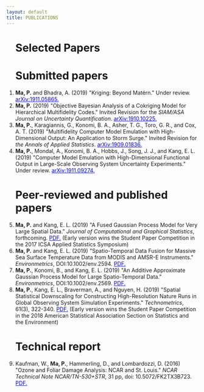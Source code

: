 ```yaml
---
layout: default
title: PUBLICATIONS
---
```



<ol start="1">
  
<h1> Selected Papers </h1>

<h1>Submitted papers </h1>


<!--
<li>
  Baker, E., Barbillon, P., Fadikar, A., Gramacy, R. B., Herbei, R., Higdon, D., Huang, J., Johnson, L. R., <b>Ma, P.</b>, Mondal, A., Pires, B., Sacks, J., and Sokolov, V. (2020) "Stochastic Simulators: An Overview with Opportunities." Under review. <a href="https://arxiv.org/abs/2002.01321" target="blank" style="color:blue;">arXiv:2002.01321.</a>
</li>
-->

<li> <b> Ma, P.</b> and Bhadra, A. (2019) "Kriging: Beyond Mat&eacute;rn." Under review. <a href="https://arxiv.org/abs/1911.05865" target="blank" style="color:blue;">arXiv:1911.05865.</a>
</li>
  
<li> <b> Ma, P.</b> (2019) "Objective Bayesian Analysis of a Cokriging Model for Hierarchical Multifidelity Codes." Invited Revision for the <em>SIAM/ASA Journal on Uncertainty Quantification</em>. <a href="https://arxiv.org/abs/1910.10225" target="blank" style="color:blue;">arXiv:1910.10225.</a>
</li>

<li> <b> Ma, P.</b>, Karagiannis, G., Konomi, B. A., Asher, T. G., Toro, G. R., and Cox, A. T. (2019) "Multifidelity Computer Model Emulation with High-Dimensional Output: An Application to Storm Surge." Invited Revision for <em>the Annals of Applied Statistics</em>. <a href="https://arxiv.org/abs/1909.01836" target="blank" style="color:blue;">arXiv:1909.01836.</a>
</li> 

<li> 
  <b> Ma, P.</b>, Mondal, A., Konomi, B. A., Hobbs, J., Song, J. J., and Kang, E. L. (2019) "Computer Model Emulation with High-Dimensional Functional Output in Large-Scale Observing System Uncertainty Experiments." Under review. <a href="https://arxiv.org/abs/1911.09274" target="blank" style="color:blue;">arXiv:1911.09274.</a>
</li> 



<h1>Peer-reviewed and published papers </h1>


<li> <b>Ma, P.</b> and Kang, E. L. (2019) "A Fused Gaussian Process Model for Very Large Spatial Data."  <em>Journal of Computational and Graphical Statistics</em>, forthcoming. <a href="https://doi.org/10.1080/10618600.2019.1704293" target="blank" style="color:blue;">PDF.</a> (Early version wins the Student Paper Competition in the 2017 ICSA Applied Statistics Symposium)
</li>

<!--
<li> Konomi, B., Hanandeh, A. A., <b>Ma, P.</b>, and Kang, E. L. (2019) "Computationally Efficient Nonstationary Nearest Neighbor Gaussian Process Models Using Data-Driven Techniques." <em>Environmetrics</em>, DOI:10.1002/env.2571. <a href="https://doi.org/10.1002/env.2571" target="blank" style="color:blue;">PDF.</a> </li>
-->

<li> <b>Ma, P.</b> and Kang, E. L. (2019) "Spatio-Temporal Data Fusion for Massive Sea Surface Temperature Data from MODIS and AMSR-E Instruments." <em>Environmetrics</em>, DOI:10.1002/env.2594. <a href="https://doi.org/10.1002/env.2594" target="blank" style="color:blue;">PDF.</a> </li>

<li> <b>Ma, P.</b>, Konomi, B., and Kang, E. L. (2019) "An Additive Approximate Gaussian Process Model for Large Spatio-Temporal Data." <em>Environmetrics</em>, DOI:10.1002/env.2569. <a href="https://doi.org/10.1002/env.2569" target="blank" style="color:blue;">PDF.</a> </li>

<li> <b>Ma, P.</b>, Kang, E. L., Braverman, A., and Nguyen, H. (2019) "Spatial Statistical Downscaling for Constructing High-Resolution Nature Runs in Global Observing System Simulation Experiments." <em>Technometrics</em>, 61(3), 322-340. <a href="https://doi.org/10.1080/00401706.2018.1524791" target="blank" style="color:blue;">PDF.</a> (Early version wins the Student Paper Competition in the 2018 American Statistical Association Section on Statistics and the Environment)
</li>

<!--
<li> Cawse-Nicholson, K., Fisher, J. B., Famiglietti, C. A., Braverman, A., Schwandner, F. M., Lewicki, J. L., Townsend, P. A., Schimel, D. S., Pavlick, R., Bormann, K. J., Ferraz, A., Kang, E. L., <b>Ma, P.</b>, Bogue, R. R., Youmans, T., and Pieri, D. C. (2018) "Ecosystem Responses to Elevated CO2 Using Airborne Remote Sensing at Mammoth Mountain, California." <em>Biogeosciences</em>, 15, 7403-7418. <a href="https://doi.org/10.5194/bg-2018-73" target="blank" style="color:blue;">PDF.</a> 
</li>
-->



<h1>Technical report </h1>
<p>
<li> Kaufman, W., <b>Ma, P.</b>, Hammerling, D., and Lombardozzi, D. (2016) "Ozone and Foliar Damage Analysis: NCAR and St. Louis." <em>NCAR Technical Note NCAR/TN-530+STR</em>, 31 pp, doi: 10.5072/FK2TX3B723. <a href="http://dx.doi.org/10.5065/D6WH2NCQ" target="blank" style="color:blue;">PDF.</a> </li>
  
</p>


</ol>
